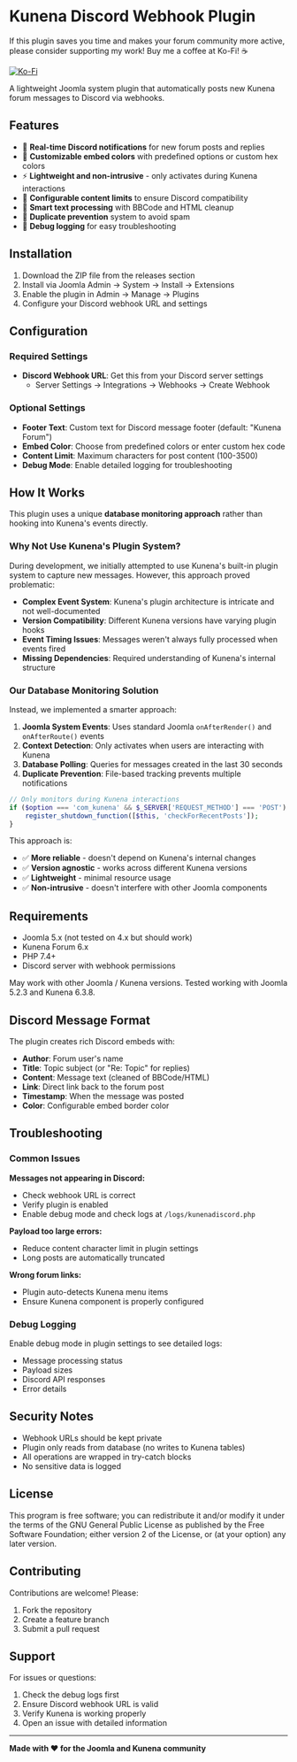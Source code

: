 # Kunena Discord Webhook Plugin

If this plugin saves you time and makes your forum community more active, please consider supporting my work! 
Buy me a coffee at Ko-Fi! ☕

[![Ko-Fi](https://img.shields.io/badge/Ko--fi-F16061?style=for-the-badge&logo=ko-fi&logoColor=white)](https://ko-fi.com/ailocksmith)

A lightweight Joomla system plugin that automatically posts new Kunena forum messages to Discord via webhooks.

## Features

- 🔗 **Real-time Discord notifications** for new forum posts and replies
- 🎨 **Customizable embed colors** with predefined options or custom hex colors
- ⚡ **Lightweight and non-intrusive** - only activates during Kunena interactions
- 🔧 **Configurable content limits** to ensure Discord compatibility
- 📝 **Smart text processing** with BBCode and HTML cleanup
- 🚫 **Duplicate prevention** system to avoid spam
- 🐛 **Debug logging** for easy troubleshooting

## Installation

1. Download the ZIP file from the releases section
3. Install via Joomla Admin → System -> Install -> Extensions
4. Enable the plugin in Admin -> Manage  → Plugins
5. Configure your Discord webhook URL and settings

## Configuration

### Required Settings
- **Discord Webhook URL**: Get this from your Discord server settings
  - Server Settings → Integrations → Webhooks → Create Webhook

### Optional Settings
- **Footer Text**: Custom text for Discord message footer (default: "Kunena Forum")
- **Embed Color**: Choose from predefined colors or enter custom hex code
- **Content Limit**: Maximum characters for post content (100-3500)
- **Debug Mode**: Enable detailed logging for troubleshooting

## How It Works

This plugin uses a unique **database monitoring approach** rather than hooking into Kunena's events directly.

### Why Not Use Kunena's Plugin System?

During development, we initially attempted to use Kunena's built-in plugin system to capture new messages. However, this approach proved problematic:

- **Complex Event System**: Kunena's plugin architecture is intricate and not well-documented
- **Version Compatibility**: Different Kunena versions have varying plugin hooks
- **Event Timing Issues**: Messages weren't always fully processed when events fired
- **Missing Dependencies**: Required understanding of Kunena's internal structure

### Our Database Monitoring Solution

Instead, we implemented a smarter approach:

1. **Joomla System Events**: Uses standard Joomla `onAfterRender()` and `onAfterRoute()` events
2. **Context Detection**: Only activates when users are interacting with Kunena
3. **Database Polling**: Queries for messages created in the last 30 seconds
4. **Duplicate Prevention**: File-based tracking prevents multiple notifications

```php
// Only monitors during Kunena interactions
if ($option === 'com_kunena' && $_SERVER['REQUEST_METHOD'] === 'POST') {
    register_shutdown_function([$this, 'checkForRecentPosts']);
}
```

This approach is:
- ✅ **More reliable** - doesn't depend on Kunena's internal changes
- ✅ **Version agnostic** - works across different Kunena versions
- ✅ **Lightweight** - minimal resource usage
- ✅ **Non-intrusive** - doesn't interfere with other Joomla components

## Requirements

- Joomla 5.x (not tested on 4.x but should work) 
- Kunena Forum 6.x 
- PHP 7.4+
- Discord server with webhook permissions

May work with other Joomla / Kunena versions. Tested working with Joomla 5.2.3 and Kunena 6.3.8.

## Discord Message Format

The plugin creates rich Discord embeds with:
- **Author**: Forum user's name
- **Title**: Topic subject (or "Re: Topic" for replies)
- **Content**: Message text (cleaned of BBCode/HTML)
- **Link**: Direct link back to the forum post
- **Timestamp**: When the message was posted
- **Color**: Configurable embed border color

## Troubleshooting

### Common Issues

**Messages not appearing in Discord:**
- Check webhook URL is correct
- Verify plugin is enabled
- Enable debug mode and check logs at `/logs/kunenadiscord.php`

**Payload too large errors:**
- Reduce content character limit in plugin settings
- Long posts are automatically truncated

**Wrong forum links:**
- Plugin auto-detects Kunena menu items
- Ensure Kunena component is properly configured

### Debug Logging

Enable debug mode in plugin settings to see detailed logs:
- Message processing status
- Payload sizes
- Discord API responses
- Error details

## Security Notes

- Webhook URLs should be kept private
- Plugin only reads from database (no writes to Kunena tables)
- All operations are wrapped in try-catch blocks
- No sensitive data is logged

## License

This program is free software; you can redistribute it and/or modify
it under the terms of the GNU General Public License as published by
the Free Software Foundation; either version 2 of the License, or
(at your option) any later version.

## Contributing

Contributions are welcome! Please:
1. Fork the repository
2. Create a feature branch
3. Submit a pull request

## Support

For issues or questions:
1. Check the debug logs first
2. Ensure Discord webhook URL is valid
3. Verify Kunena is working properly
4. Open an issue with detailed information

---

**Made with ❤️ for the Joomla and Kunena community**
